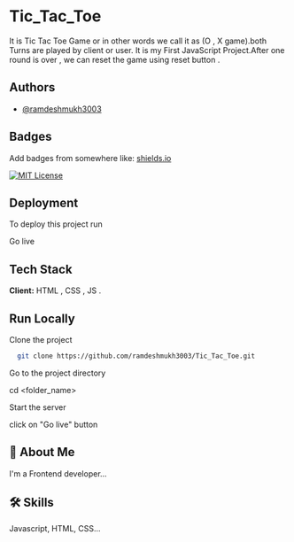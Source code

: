 
# Tic_Tac_Toe

It is Tic Tac Toe Game or in other words we call it as (O , X game).both Turns are played by client or user.
It is my First JavaScript Project.After one round is over , we can reset the game using reset button . 
## Authors

- [@ramdeshmukh3003](https://www.github.com/ramdeshmukh3003)


## Badges

Add badges from somewhere like: [shields.io](https://shields.io/)

[![MIT License](https://img.shields.io/badge/License-MIT-green.svg)](https://choosealicense.com/licenses/mit/)



## Deployment

To deploy this project run

 Go live


## Tech Stack

**Client:** HTML , CSS , JS . 




## Run Locally

Clone the project

```bash
  git clone https://github.com/ramdeshmukh3003/Tic_Tac_Toe.git
```

Go to the project directory

  cd <folder_name>




Start the server

  click on "Go live" button 


## 🚀 About Me
I'm a Frontend developer...


## 🛠 Skills
Javascript, HTML, CSS...

